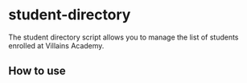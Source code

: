 # student-directory

The student directory script allows you to manage the list of students enrolled at Villains Academy. 

## How to use 
